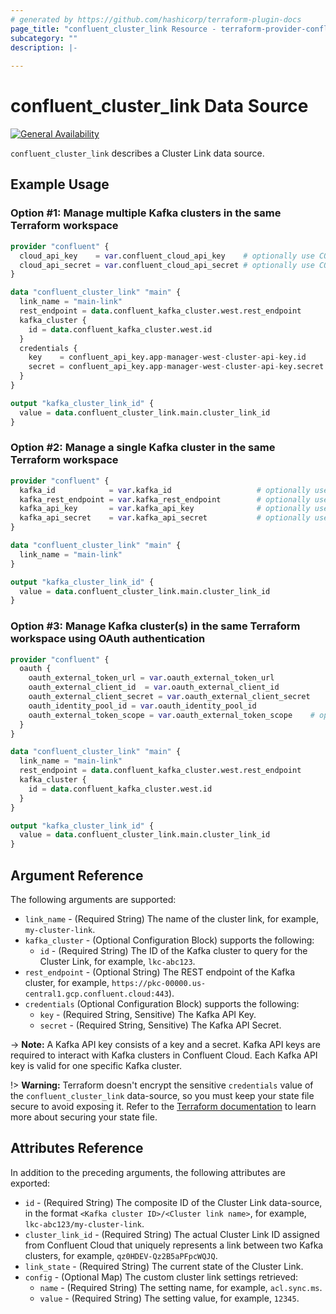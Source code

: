 ```yaml
---
# generated by https://github.com/hashicorp/terraform-plugin-docs
page_title: "confluent_cluster_link Resource - terraform-provider-confluent"
subcategory: ""
description: |-
  
---
```


# confluent_cluster_link Data Source

[![General Availability](https://img.shields.io/badge/Lifecycle%20Stage-General%20Availability-%2345c6e8)](https://docs.confluent.io/cloud/current/api.html#section/Versioning/API-Lifecycle-Policy)

`confluent_cluster_link` describes a Cluster Link data source.

## Example Usage

### Option #1: Manage multiple Kafka clusters in the same Terraform workspace

```terraform
provider "confluent" {
  cloud_api_key    = var.confluent_cloud_api_key    # optionally use CONFLUENT_CLOUD_API_KEY env var
  cloud_api_secret = var.confluent_cloud_api_secret # optionally use CONFLUENT_CLOUD_API_SECRET env var
}

data "confluent_cluster_link" "main" {
  link_name = "main-link"
  rest_endpoint = data.confluent_kafka_cluster.west.rest_endpoint
  kafka_cluster {
    id = data.confluent_kafka_cluster.west.id
  }
  credentials {
    key    = confluent_api_key.app-manager-west-cluster-api-key.id
    secret = confluent_api_key.app-manager-west-cluster-api-key.secret
  }
}

output "kafka_cluster_link_id" {
  value = data.confluent_cluster_link.main.cluster_link_id
}
```

### Option #2: Manage a single Kafka cluster in the same Terraform workspace

```terraform
provider "confluent" {
  kafka_id            = var.kafka_id                   # optionally use KAFKA_ID env var
  kafka_rest_endpoint = var.kafka_rest_endpoint        # optionally use KAFKA_REST_ENDPOINT env var
  kafka_api_key       = var.kafka_api_key              # optionally use KAFKA_API_KEY env var
  kafka_api_secret    = var.kafka_api_secret           # optionally use KAFKA_API_SECRET env var
}

data "confluent_cluster_link" "main" {
  link_name = "main-link"
}

output "kafka_cluster_link_id" {
  value = data.confluent_cluster_link.main.cluster_link_id
}
```

### Option #3: Manage Kafka cluster(s) in the same Terraform workspace using OAuth authentication

```terraform
provider "confluent" {
  oauth {
    oauth_external_token_url = var.oauth_external_token_url
    oauth_external_client_id  = var.oauth_external_client_id
    oauth_external_client_secret = var.oauth_external_client_secret
    oauth_identity_pool_id = var.oauth_identity_pool_id
    oauth_external_token_scope = var.oauth_external_token_scope    # optional for Okta, required for Azure Entra ID
  }
}

data "confluent_cluster_link" "main" {
  link_name = "main-link"
  rest_endpoint = data.confluent_kafka_cluster.west.rest_endpoint
  kafka_cluster {
    id = data.confluent_kafka_cluster.west.id
  }
}

output "kafka_cluster_link_id" {
  value = data.confluent_cluster_link.main.cluster_link_id
}
```

<!-- schema generated by tfplugindocs -->
## Argument Reference

The following arguments are supported:

- `link_name` - (Required String) The name of the cluster link, for example, `my-cluster-link`.
- `kafka_cluster` - (Optional Configuration Block) supports the following:
  - `id` - (Required String) The ID of the Kafka cluster to query for the Cluster Link, for example, `lkc-abc123`.
- `rest_endpoint` - (Optional String) The REST endpoint of the Kafka cluster, for example, `https://pkc-00000.us-central1.gcp.confluent.cloud:443`).
- `credentials` (Optional Configuration Block) supports the following:
  - `key` - (Required String, Sensitive) The Kafka API Key.
  - `secret` - (Required String, Sensitive) The Kafka API Secret.

-> **Note:** A Kafka API key consists of a key and a secret. Kafka API keys are required to interact with Kafka clusters in Confluent Cloud. Each Kafka API key is valid for one specific Kafka cluster.

!> **Warning:** Terraform doesn't encrypt the sensitive `credentials` value of the `confluent_cluster_link` data-source, so you must keep your state file secure to avoid exposing it. Refer to the [Terraform documentation](https://www.terraform.io/docs/language/state/sensitive-data.html) to learn more about securing your state file.

## Attributes Reference

In addition to the preceding arguments, the following attributes are exported:

- `id` - (Required String) The composite ID of the Cluster Link data-source, in the format `<Kafka cluster ID>/<Cluster link name>`, for example, `lkc-abc123/my-cluster-link`.
- `cluster_link_id` - (Required String) The actual Cluster Link ID assigned from Confluent Cloud that uniquely represents a link between two Kafka clusters, for example, `qz0HDEV-Qz2B5aPFpcWQJQ`.
- `link_state` - (Required String) The current state of the Cluster Link.
- `config` - (Optional Map) The custom cluster link settings retrieved:
  - `name` - (Required String) The setting name, for example, `acl.sync.ms`.
  - `value` - (Required String) The setting value, for example, `12345`.
